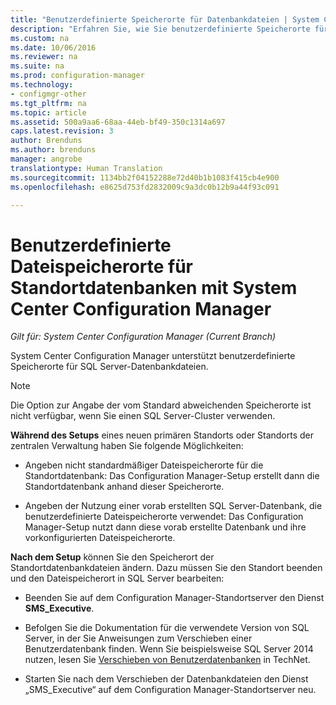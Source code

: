 ```yaml
---
title: "Benutzerdefinierte Speicherorte für Datenbankdateien | System Center Configuration Manager"
description: "Erfahren Sie, wie Sie benutzerdefinierte Speicherorte für SQL Server-Datenbankdateien angeben."
ms.custom: na
ms.date: 10/06/2016
ms.reviewer: na
ms.suite: na
ms.prod: configuration-manager
ms.technology:
- configmgr-other
ms.tgt_pltfrm: na
ms.topic: article
ms.assetid: 500a9aa6-68aa-44eb-bf49-350c1314a697
caps.latest.revision: 3
author: Brenduns
ms.author: brenduns
manager: angrobe
translationtype: Human Translation
ms.sourcegitcommit: 1134bb2f04152288e72d40b1b1083f415cb4e900
ms.openlocfilehash: e8625d753fd2832009c9a3dc0b12b9a44f93c091

---
```

# <a name="custom-locations-for-system-center-configuration-manager-site-database-files"></a>Benutzerdefinierte Dateispeicherorte für Standortdatenbanken mit System Center Configuration Manager

*Gilt für: System Center Configuration Manager (Current Branch)*

 System Center Configuration Manager unterstützt benutzerdefinierte Speicherorte für SQL Server-Datenbankdateien.  

> [!NOTE]  
>  Die Option zur Angabe der vom Standard abweichenden Speicherorte ist nicht verfügbar, wenn Sie einen SQL Server-Cluster verwenden.  

 **Während des Setups** eines neuen primären Standorts oder Standorts der zentralen Verwaltung haben Sie folgende Möglichkeiten:  

-   Angeben nicht standardmäßiger Dateispeicherorte für die Standortdatenbank: Das Configuration Manager-Setup erstellt dann die Standortdatenbank anhand dieser Speicherorte.  

-   Angeben der Nutzung einer vorab erstellten SQL Server-Datenbank, die benutzerdefinierte Dateispeicherorte verwendet: Das Configuration Manager-Setup nutzt dann diese vorab erstellte Datenbank und ihre vorkonfigurierten Dateispeicherorte.  

**Nach dem Setup** können Sie den Speicherort der Standortdatenbankdateien ändern. Dazu müssen Sie den Standort beenden und den Dateispeicherort in SQL Server bearbeiten:  

-   Beenden Sie auf dem Configuration Manager-Standortserver den Dienst **SMS_Executive**.  

-   Befolgen Sie die Dokumentation für die verwendete Version von SQL Server, in der Sie Anweisungen zum Verschieben einer Benutzerdatenbank finden. Wenn Sie beispielsweise SQL Server 2014 nutzen, lesen Sie [Verschieben von Benutzerdatenbanken](https://technet.microsoft.com/library/ms345483\(v=sql.120\).aspx) in TechNet.  

-   Starten Sie nach dem Verschieben der Datenbankdateien den Dienst „SMS_Executive“ auf dem Configuration Manager-Standortserver neu.  



<!--HONumber=Nov16_HO1-->


